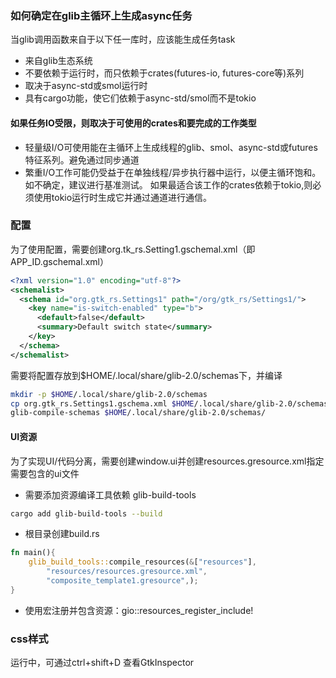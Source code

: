 ### 如何确定在glib主循环上生成async任务
当glib调用函数来自于以下任一库时，应该能生成任务task
* 来自glib生态系统
* 不要依赖于运行时，而只依赖于crates(futures-io, futures-core等)系列
* 取决于async-std或smol运行时
* 具有cargo功能，使它们依赖于async-std/smol而不是tokio

#### 如果任务IO受限，则取决于可使用的crates和要完成的工作类型
* 轻量级I/O可使用能在主循环上生成线程的glib、smol、async-std或futures特征系列。避免通过同步通道
* 繁重I/O工作可能仍受益于在单独线程/异步执行器中运行，以便主循环饱和。如不确定，建议进行基准测试。
如果最适合该工作的crates依赖于tokio,则必须使用tokio运行时生成它并通过通道进行通信。

### 配置
为了使用配置，需要创建org.tk_rs.Setting1.gschemal.xml（即APP_ID.gschemal.xml）
```xml
<?xml version="1.0" encoding="utf-8"?>
<schemalist>
  <schema id="org.gtk_rs.Settings1" path="/org/gtk_rs/Settings1/">
    <key name="is-switch-enabled" type="b">
      <default>false</default>
      <summary>Default switch state</summary>
    </key>
  </schema>
</schemalist>
```
需要将配置存放到$HOME/.local/share/glib-2.0/schemas下，并编译
```bash
mkdir -p $HOME/.local/share/glib-2.0/schemas
cp org.gtk_rs.Settings1.gschema.xml $HOME/.local/share/glib-2.0/schemas/
glib-compile-schemas $HOME/.local/share/glib-2.0/schemas/
```

#### UI资源
为了实现UI/代码分离，需要创建window.ui并创建resources.gresource.xml指定需要包含的ui文件
* 需要添加资源编译工具依赖 glib-build-tools
```bash
cargo add glib-build-tools --build
```
* 根目录创建build.rs
```rust
fn main(){
    glib_build_tools::compile_resources(&["resources"], 
        "resources/resources.gresource.xml", 
        "composite_template1.gresource",);
}
```
* 使用宏注册并包含资源：gio::resources_register_include!

### css样式
运行中，可通过ctrl+shift+D 查看GtkInspector
